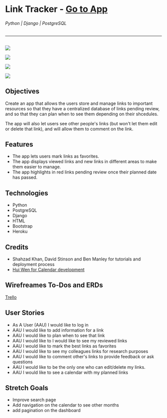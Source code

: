 # Link Tracker - [Go to App](https://link-tracker.herokuapp.com/)

###### Python | Django | PostgreSQL

---

## 

![](https://i.imgur.com/ikvw3yS.png)

![](https://i.imgur.com/58I0nXo.png)

![](https://i.imgur.com/WcgG19N.png)

![](https://i.imgur.com/EtWBxkO.png)

## Objectives

Create an app that allows the users store and manage links to important resources so that they have a centralized database of links pending review, and so that they can plan when to see them depending on their shcedules.

The app will also let users see other people's links (but won't let them edit or delete that link), and will allow them to comment on the link.

## Features

- The app lets users mark links as favorites.
- The app displays viewed links and new links in different areas to make them easier to manage.
- The app highlights in red links pending review once their planned date has passed.

## Technologies

- Python
- PostgreSQL
- Django
- HTML
- Bootstrap
- Heroku

## Credits

- Shahzad Khan, David Stinson and Ben Manley for tutorials and deployment process
- [Hui Wen for Calendar development](https://www.huiwenteo.com/normal/2018/07/29/django-calendar-ii.html)

## Wirefreames To-Dos and ERDs

[Trello](https://trello.com/b/gAzfGQPl/linktracker)

## User Stories

- As A User (AAU) I would like to log in
- AAU I would like to add information for a link
- AAU I would like to plan when to see that link
- AAU I would like to I would like to see my reviewed links
- AAU I would like to mark the best links as favorites
- AAU I would like to see my colleagues links for research purposes
- AAU I would like to comment other's links to provide feedback or ask questions
- AAU I would like to be the only one who can edit/delete my links.
- AAU I would like to see a calendar with my planned links

## Stretch Goals

- Improve search page
- Add navigation on the calendar to see other months
- add pagination on the dashboard